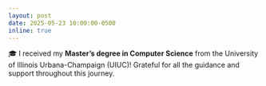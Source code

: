 ```yaml
---
layout: post
date: 2025-05-23 10:00:00-0500
inline: true
---
```


🎓 I received my **Master’s degree in Computer Science** from the University of Illinois Urbana-Champaign (UIUC)! Grateful for all the guidance and support throughout this journey.
